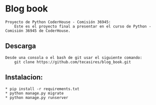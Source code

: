 # Blog book    
    Proyecto de Python CoderHouse - Comisión 36945:
        Este es el proyecto final a presentar en el curso de Python - Comisión 36945 de CoderHouse.
        
## Descarga
    Desde una consola o el bash de git usar el siguiente comando:
        git clone https://github.com/tecasires/blog_book.git
        
## Instalacion:
    * pip install -r requirements.txt
    * python manage.py migrate
    * python manage.py runserver
